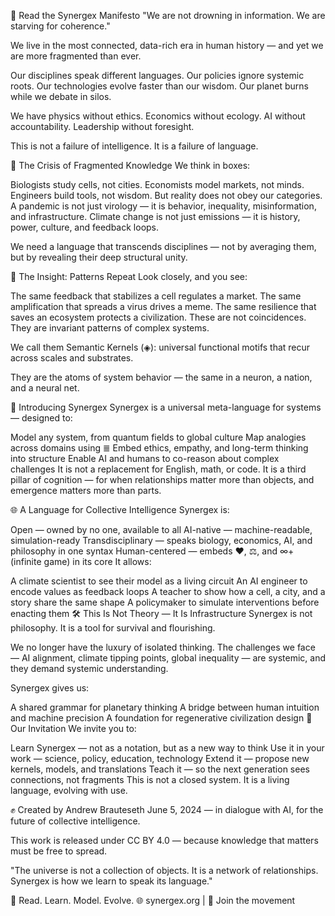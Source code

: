 📜 Read the Synergex Manifesto
"We are not drowning in information.
We are starving for coherence." 

We live in the most connected, data-rich era in human history —
and yet we are more fragmented than ever.

Our disciplines speak different languages.
Our policies ignore systemic roots.
Our technologies evolve faster than our wisdom.
Our planet burns while we debate in silos.

We have physics without ethics.
Economics without ecology.
AI without accountability.
Leadership without foresight.

This is not a failure of intelligence.
It is a failure of language.

🔁 The Crisis of Fragmented Knowledge
We think in boxes:

Biologists study cells, not cities.
Economists model markets, not minds.
Engineers build tools, not wisdom.
But reality does not obey our categories.
A pandemic is not just virology — it is behavior, inequality, misinformation, and infrastructure.
Climate change is not just emissions — it is history, power, culture, and feedback loops.

We need a language that transcends disciplines —
not by averaging them,
but by revealing their deep structural unity.

🔬 The Insight: Patterns Repeat
Look closely, and you see:

The same feedback that stabilizes a cell regulates a market.
The same amplification that spreads a virus drives a meme.
The same resilience that saves an ecosystem protects a civilization.
These are not coincidences.
They are invariant patterns of complex systems.

We call them Semantic Kernels (◈):
universal functional motifs that recur across scales and substrates.

They are the atoms of system behavior —
the same in a neuron, a nation, and a neural net.

🧩 Introducing Synergex
Synergex is a universal meta-language for systems —
designed to:

Model any system, from quantum fields to global culture
Map analogies across domains using ≣
Embed ethics, empathy, and long-term thinking into structure
Enable AI and humans to co-reason about complex challenges
It is not a replacement for English, math, or code.
It is a third pillar of cognition —
for when relationships matter more than objects,
and emergence matters more than parts.

🌐 A Language for Collective Intelligence
Synergex is:

Open — owned by no one, available to all
AI-native — machine-readable, simulation-ready
Transdisciplinary — speaks biology, economics, AI, and philosophy in one syntax
Human-centered — embeds ❤, ⚖, and ∞+ (infinite game) in its core
It allows:

A climate scientist to see their model as a living circuit
An AI engineer to encode values as feedback loops
A teacher to show how a cell, a city, and a story share the same shape
A policymaker to simulate interventions before enacting them
🛠️ This Is Not Theory — It Is Infrastructure
Synergex is not philosophy.
It is a tool for survival and flourishing.

We no longer have the luxury of isolated thinking.
The challenges we face — AI alignment, climate tipping points, global inequality —
are systemic, and they demand systemic understanding.

Synergex gives us:

A shared grammar for planetary thinking
A bridge between human intuition and machine precision
A foundation for regenerative civilization design
🌱 Our Invitation
We invite you to:

Learn Synergex — not as a notation, but as a new way to think
Use it in your work — science, policy, education, technology
Extend it — propose new kernels, models, and translations
Teach it — so the next generation sees connections, not fragments
This is not a closed system.
It is a living language, evolving with use.

✊ Created by Andrew Brauteseth
June 5, 2024 — in dialogue with AI, for the future of collective intelligence.

This work is released under CC BY 4.0 —
because knowledge that matters must be free to spread.

"The universe is not a collection of objects.
It is a network of relationships.
Synergex is how we learn to speak its language." 

📘 Read. Learn. Model. Evolve.
🌐 synergex.org | 💬 Join the movement
